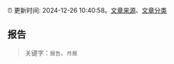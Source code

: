 :alarm_clock: 更新时间: 2024-12-26 10:40:58。[文章来源](/README.md)、[文章分类](/TAGS.md)

## 报告


> 关键字：`报告`、`月报`



